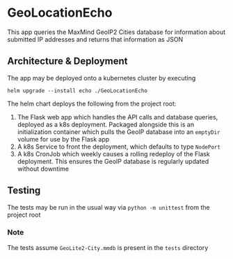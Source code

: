# GeoLocationEcho

This app queries the MaxMind GeoIP2 Cities database for information about submitted IP addresses and returns that 
information as JSON

## Architecture & Deployment

The app may be deployed onto a kubernetes cluster by executing

`helm upgrade --install echo ./GeoLocationEcho`

The helm chart deploys the following from the project root:

1. The Flask web app which handles the API calls and database queries, deployed as a k8s deployment. Packaged alongside
this is an initialization container which pulls the GeoIP database into an `emptyDir` volume for use by the Flask app
2. A k8s Service to front the deployment, which defaults to type `NodePort`
3. A k8s CronJob which weekly causes a rolling redeploy of the Flask deployment. This ensures the GeoIP database is 
regularly updated without downtime

## Testing

The tests may be run in the usual way via `python -m unittest` from the project root

### Note

The tests assume `GeoLite2-City.mmdb` is present in the `tests` directory